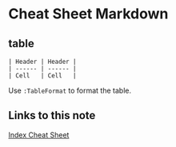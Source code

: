 # Cheat Sheet Markdown

## table

```
| Header | Header |
| ------ | ------ |
| Cell   | Cell   |
```

Use `:TableFormat` to format the table.

## Links to this note

[Index Cheat Sheet](index-cheat-sheet.md)
